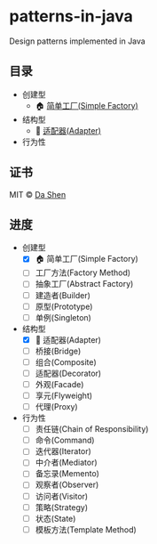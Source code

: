 # patterns-in-java
Design patterns implemented in Java

## 目录
* 创建型
    - 🏠 [简单工厂(Simple Factory)](simple-factory/README.md)
* 结构型
    - 🔌 [适配器(Adapter)](adapter/README.md)
* 行为性

## 证书
MIT © [Da Shen](http://dashen.im)

## 进度
* 创建型
    - [x] 🏠 简单工厂(Simple Factory)
    - [ ] 工厂方法(Factory Method)
    - [ ] 抽象工厂(Abstract Factory)
    - [ ] 建造者(Builder)
    - [ ] 原型(Prototype)
    - [ ] 单例(Singleton)
* 结构型
    - [x] 🔌 适配器(Adapter)
    - [ ] 桥接(Bridge)
    - [ ] 组合(Composite)
    - [ ] 适配器(Decorator)
    - [ ] 外观(Facade)
    - [ ] 享元(Flyweight)
    - [ ] 代理(Proxy)
* 行为性
    - [ ] 责任链(Chain of Responsibility)
    - [ ] 命令(Command)
    - [ ] 迭代器(Iterator)
    - [ ] 中介者(Mediator)
    - [ ] 备忘录(Memento)
    - [ ] 观察者(Observer)
    - [ ] 访问者(Visitor)
    - [ ] 策略(Strategy)
    - [ ] 状态(State)
    - [ ] 模板方法(Template Method)
